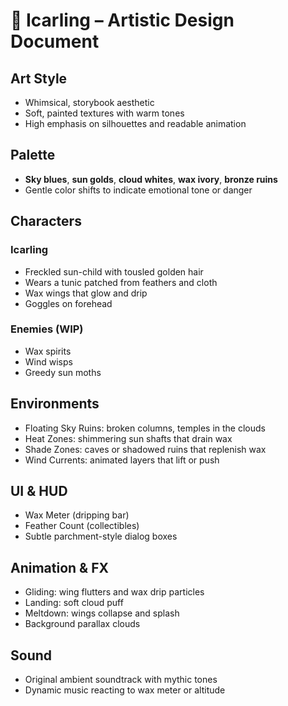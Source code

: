# 🎨 Icarling – Artistic Design Document

## Art Style

- Whimsical, storybook aesthetic
- Soft, painted textures with warm tones
- High emphasis on silhouettes and readable animation

## Palette

- **Sky blues**, **sun golds**, **cloud whites**, **wax ivory**, **bronze ruins**
- Gentle color shifts to indicate emotional tone or danger

## Characters

### Icarling

- Freckled sun-child with tousled golden hair
- Wears a tunic patched from feathers and cloth
- Wax wings that glow and drip
- Goggles on forehead

### Enemies (WIP)

- Wax spirits
- Wind wisps
- Greedy sun moths

## Environments

- Floating Sky Ruins: broken columns, temples in the clouds
- Heat Zones: shimmering sun shafts that drain wax
- Shade Zones: caves or shadowed ruins that replenish wax
- Wind Currents: animated layers that lift or push

## UI & HUD

- Wax Meter (dripping bar)
- Feather Count (collectibles)
- Subtle parchment-style dialog boxes

## Animation & FX

- Gliding: wing flutters and wax drip particles
- Landing: soft cloud puff
- Meltdown: wings collapse and splash
- Background parallax clouds

## Sound

- Original ambient soundtrack with mythic tones
- Dynamic music reacting to wax meter or altitude
